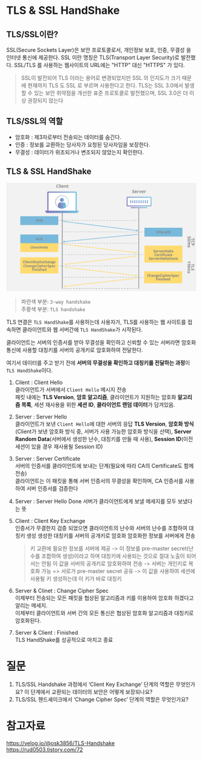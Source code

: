 # TLS & SSL HandShake

## TLS/SSL이란?

SSL(Secure Sockets Layer)은 보안 프로토콜로서, 개인정보 보호, 인증, 무결성 을 인터넷 통신에 제공한다.
SSL 이란 명칭은 TLS(Transport Layer Security)로 발전했다.
SSL/TLS 를 사용하는 웹사이트의 URL에는 "HTTP" 대신 "HTTPS" 가 있다.

> SSL이 발전되어 TLS 이라는 용어로 변경되었지만 SSL 의 인지도가 크기 때문에 현재까지 TLS 도 SSL 로 부르며 사용한다고 한다.
> TLS는 SSL 3.0에서 발생할 수 있는 보안 취약점을 개선한 표준 프로토콜로 발전했으며, SSL 3.0은 더 이상 권장되지 않는다

## TLS/SSL의 역할

- 암호화 : 제3자로부터 전송되는 데이터를 숨긴다.
- 인증 : 정보를 교환하는 당사자가 요청된 당사자임을 보장한다.
- 무결성 : 데이터가 위조되거나 변조되지 않았는지 확인한다.

## TLS & SSL HandShake

![alt text](images/TLS_SSL%20HandShake.png)

> 파란색 부분: `3-way handshake`  
> 주황색 부분: `TLS handshake`

TLS 연결은 `TLS HandShake`를 사용하는데 사용자가, TLS를 사용하는 웹 사이트를 접속하면 클라이언트와 웹 서버간에 `TLS HandShake`가 시작된다.

클라이언트는 서버의 인증서를 받아 무결성을 확인하고 신뢰할 수 있는 서버라면 암호화 통신에 사용할 대칭키를 서버의 공개키로 암호화하여 전달한다.

여기서 데이터를 주고 받기 전에 **서버의 무결성을 확인하고 대칭키를 전달하는 과정**이 `TLS HandShake`이다.

1.  Cilent : Client Hello  
    클라이언트가 서버에서 `Client Hello` 메시지 전송  
    패킷 내에는 **TLS Version**, **암호 알고리즘**, 클라이언트가 지원하는 암호화 **알고리즘 목록**, 세션 재사용을 위한 **세션 ID**, **클라이언트 랜덤 데이터**가 담겨있음.

2.  Server : Server Hello  
    클라이언트가 보낸 `Client Hello`에 대한 서버의 응답
    **TLS Version**, **암호화 방식**(Client가 보낸 암호화 방식 중, 서버가 사용 가능한 암호화 방식을 선택),
    **Server Random Data**(서버에서 생성한 난수, 대칭키를 만들 때 사용), **Session ID**(이전 세션이 있을 경우 재사용될 Session ID)

3.  Server : Server Certificate  
    서버의 인증서를 클라이언트에 보내는 단계(필요에 따라 CA의 Certificate도 함께 전송)  
    클라이언트는 이 패킷을 통해 서버 인증서의 무결성을 확인하며, CA 인증서를 사용하여 서버 인증서를 검증한다

4.  Server : Server Hello Done
    서버가 클라이언트에게 보낼 메세지를 모두 보냈다는 뜻

5.  Client : Client Key Exchange  
    인증서가 무결한지 검증 되었으면 클라이언트의 난수와 서버의 난수를 조합하여 대칭키 생성
    생성한 대칭키를 서버의 공개키로 암호화
    암호화한 정보를 서버에게 전송

    > 키 교환에 필요한 정보를 서버에 제공 -> 이 정보를 pre-master secret(난수를 조합하여 생성)이라고 하며 대칭키에 사용되는 것으로 절대 노출이 되어서는 안됨
    > 이 값을 서버의 공개키로 암호화하여 전송 -> 서버는 개인키로 복호화 가능 => 서로가 pre-master secret 공유 -> 이 값을 사용하여 세션에 사용될 키 생성하는데 이 키가 바로 대칭키

6.  Server & Clinet : Change Cipher Spec  
    이제부터 전송되는 모든 패킷을 협상된 알고리즘과 키를 이용하여 암호화 하겠다고 알리는 메세지.  
    이제부터 클라이언트와 서버 간의 모든 통신은 협상된 암호화 알고리즘과 대칭키로 암호화된다.

7.  Server & Client : Finished  
    TLS HandShake를 성공적으로 마치고 종료

# 질문

1. TLS/SSL Handshake 과정에서 ‘Client Key Exchange’ 단계의 역할은 무엇인가요? 이 단계에서 교환되는 데이터의 보안은 어떻게 보장되나요?
2. TLS/SSL 핸드셰이크에서 ‘Change Cipher Spec’ 단계의 역할은 무엇인가요?

# 참고자료

https://velog.io/@osk3856/TLS-Handshake  
https://rud0503.tistory.com/72
